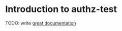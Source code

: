 # Introduction to authz-test

TODO: write [great documentation](http://jacobian.org/writing/what-to-write/)

